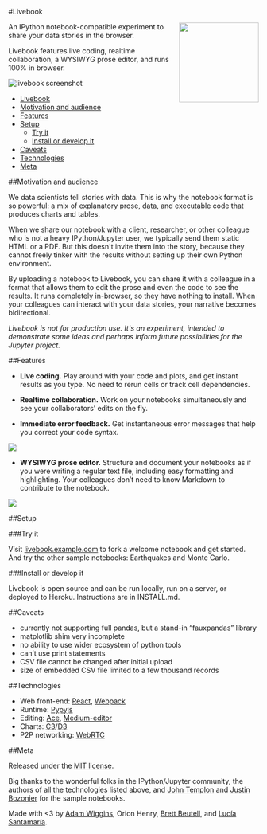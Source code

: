 #Livebook

<img src="https://raw.githubusercontent.com/aordlab/livebook/master/logo.png?token=AEQz9dZL6JjaX56rFOhqDRoq5QSbWHStks5WnRPrwA%3D%3D" align="right" width="160px" />

An IPython notebook-compatible experiment to share your data stories in the browser.

Livebook features live coding, realtime collaboration, a WYSIWYG prose editor, and runs 100% in browser.

![livebook screenshot](https://raw.githubusercontent.com/aordlab/livebook/master/livebook-screenshot.png?token=AEQz9ePEWt-A8pN80dVOaOF3TLHAN4H8ks5WnSeVwA%3D%3D)

- [Livebook](#livebook)
- [Motivation and audience](#motivation-and-audience)
- [Features](#features)
- [Setup](#setup)
  - [Try it](#try-it)
  - [Install or develop it](#install-or-develop-it)
- [Caveats](#caveats)
- [Technologies](#technologies)
- [Meta](#meta)

##Motivation and audience

We data scientists tell stories with data. This is why the notebook format is so powerful: a mix of explanatory prose, data, and executable code that produces charts and tables.

When we share our notebook with a client, researcher, or other colleague who is not a heavy IPython/Jupyter user, we typically send them static HTML or a PDF. But this doesn't invite them into the story, because they cannot freely tinker with the results without setting up their own Python environment.

By uploading a notebook to Livebook, you can share it with a colleague in a format that allows them to edit the prose and even the code to see the results. It runs completely in-browser, so they have nothing to install. When your colleagues can interact with your data stories, your narrative becomes bidirectional.

_Livebook is not for production use. It's an experiment, intended to demonstrate some ideas and perhaps inform future possibilities for the Jupyter project._ 

##Features

- **Live coding.** Play around with your code and plots, and get instant results as you type. No need to rerun cells or track cell dependencies.

- **Realtime collaboration.** Work on your notebooks simultaneously and see your collaborators’ edits on the fly.

- **Immediate error feedback.** Get instantaneous error messages that help you correct your code syntax.

<img src="https://raw.githubusercontent.com/aordlab/livebook/master/immediate-errors.gif?token=AEQz9YDeLe__jXUxm7NcLHa7qg1nn7m5ks5WnRWFwA%3D%3D" align="center" />

- **WYSIWYG prose editor.** Structure and document your notebooks as if you were writing a regular text file, including easy formatting and highlighting. Your colleagues don’t need to know Markdown to contribute to the notebook.

<img src="https://raw.githubusercontent.com/aordlab/livebook/master/prose-editor.gif?token=AEQz9ffb0Q99xMib9BQM4yJPGDPOum98ks5WnRYCwA%3D%3D" align="center" />

##Setup

###Try it

Visit [livebook.example.com](livebook.example.com) to fork a welcome notebook and get started. And try the other sample notebooks: Earthquakes and Monte Carlo.

###Install or develop it

Livebook is open source and can be run locally, run on a server, or deployed to Heroku. Instructions are in INSTALL.md.

##Caveats

- currently not supporting full pandas, but a stand-in “fauxpandas” library
- matplotlib shim very incomplete
- no ability to use wider ecosystem of python tools
- can’t use print statements
- CSV file cannot be changed after initial upload
- size of embedded CSV file limited to a few thousand records

##Technologies

- Web front-end: [React](http://reactjs.net/), [Webpack](https://webpack.github.io/)
- Runtime: [Pypyjs](http://pypyjs.org/)
- Editing: [Ace](https://ace.c9.io), [Medium-editor](https://yabwe.github.io/medium-editor/)
- Charts: [C3](http://c3js.org/)/[D3](http://d3js.org/)
- P2P networking: [WebRTC](https://webrtc.org/)

##Meta

Released under the [MIT license](https://opensource.org/licenses/MIT).

Big thanks to the wonderful folks in the IPython/Jupyter community, the authors of all the technologies listed above, and [John Templon](https://twitter.com/jtemplon) and [Justin Bozonier](https://twitter.com/databozo) for the sample notebooks.

Made with <3 by [Adam Wiggins](https://twitter.com/hirodusk), Orion Henry, [Brett Beutell](http://brettim.us/), and [Lucía Santamaría](https://about.me/lusantala).
